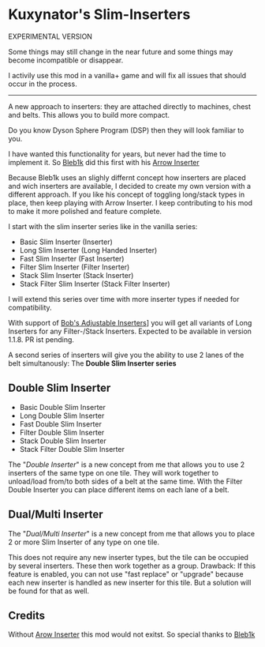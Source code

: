 # Kuxynator's Slim-Inserters

EXPERIMENTAL VERSION

Some things may still change in the near future and some things may become incompatible or disappear.

I activily use this mod in a vanilla+ game and will fix all issues that should occur in the process.

---

A new approach to inserters: they are attached directly to machines, chest and belts. This allows you to build more compact. 

Do you know Dyson Sphere Program (DSP) then they will look familiar to you.

I have wanted this functionality for years, but never had the time to implement it. So [Bleb1k](https://mods.factorio.com/user/bleb1k) did this first with his [Arrow Inserter](https://mods.factorio.com/mod/arrow-inserter)

Because Bleb1k uses an slighly differnt concept how inserters are placed and wich inserters are available, I decided to create my own version with a different approach. If you like his concept of toggling long/stack types in place, then keep playing with Arrow Inserter. I keep contributing to his mod to make it more polished and feature complete.

I start with the slim inserter series like in the vanilla series:  
- Basic Slim Inserter (Inserter)
- Long Slim Inserter (Long Handed Inserter)
- Fast Slim Inserter (Fast Inserter)
- Filter Slim Inserter (Filter Inserter)
- Stack Slim Inserter (Stack Inserter)
- Stack Filter Slim Inserter (Stack Filter Inserter)

I will extend this series over time with more inserter types if needed for compatibility.

With support of [Bob's Adjustable Inserters](https://mods.factorio.com/mod/)] you will get all variants of Long Inserters for any Filter-/Stack Inserters. Expected to be available in version 1.1.8. PR ist pending. 

A second series of inserters will give you the ability to use 2 lanes of the belt simultanously: The **Double Slim Inserter series**

## Double Slim Inserter

- Basic Double Slim Inserter
- Long Double Slim Inserter
- Fast Double Slim Inserter
- Filter Double Slim Inserter
- Stack Double Slim Inserter
- Stack Filter Double Slim Inserter

The "*Double Inserter*" is a new concept from me that allows you to use 2 inserters of the same type on one tile. They will work together to unload/load from/to both sides of a belt at the same time. With the Filter Double Inserter you can place different items on each lane of a belt.

## Dual/Multi Inserter

The "*Dual/Multi Inserter*" is a new concept from me that allows you to place 2 or more Slim Inserter of any type on one tile.

This does not require any new inserter types, but the tile can be occupied by several inserters. These then work together as a group. Drawback: If this feature is enabled, you can not use "fast replace" or "upgrade" because each new inserter is handled as new inserter for this tile. But a solution will be found for that as well.

## Credits

Without [Arow Inserter](https://mods.factorio.com/mod/arrow-inserter) this mod would not exitst. So special thanks to [Bleb1k](https://mods.factorio.com/user/bleb1k)

